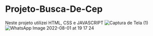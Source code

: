 # Projeto-Busca-De-Cep
Neste projeto utilizei HTML, CSS e JAVASCRIPT
![Captura de Tela (1)](https://user-images.githubusercontent.com/98770963/182255070-651bb8c1-f19d-4675-9c4d-1fdf9016ef9f.png)
![WhatsApp Image 2022-08-01 at 19 17 24](https://user-images.githubusercontent.com/98770963/182255103-b38ec928-e1ac-4ec5-9513-b8718bfbada9.jpeg)
